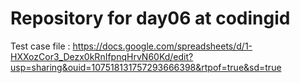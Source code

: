 # Repository for day06 at codingid
Test case file : https://docs.google.com/spreadsheets/d/1-HXXozCor3_Dezx0kRnIfpnqHrvN60Kd/edit?usp=sharing&ouid=107518131757293666398&rtpof=true&sd=true
